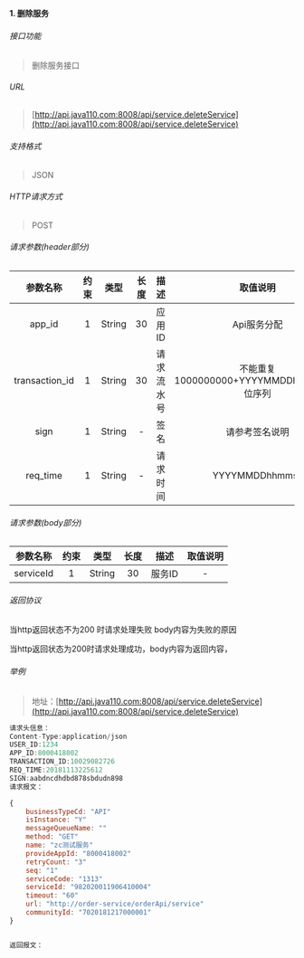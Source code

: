 

**1\. 删除服务**
###### 接口功能
>删除服务接口

###### URL
> [http://api.java110.com:8008/api/service.deleteService](http://api.java110.com:8008/api/service.deleteService)

###### 支持格式
> JSON

###### HTTP请求方式
> POST

###### 请求参数(header部分)
|参数名称|约束|类型|长度|描述|取值说明|
| :-: | :-: | :-: | :-: | :-: | :-:|
|app_id|1|String|30|应用ID|Api服务分配                      |
|transaction_id|1|String|30|请求流水号|不能重复 1000000000+YYYYMMDDhhmmss+6位序列 |
|sign|1|String|-|签名|请参考签名说明|
|req_time|1|String|-|请求时间|YYYYMMDDhhmmss|

###### 请求参数(body部分)
|参数名称|约束|类型|长度|描述|取值说明|
| :-: | :-: | :-: | :-: | :-: | :-: |
|serviceId|1|String|30|服务ID|-|


###### 返回协议

当http返回状态不为200 时请求处理失败 body内容为失败的原因

当http返回状态为200时请求处理成功，body内容为返回内容，


###### 举例
> 地址：[http://api.java110.com:8008/api/service.deleteService](http://api.java110.com:8008/api/service.deleteService)

``` javascript
请求头信息：
Content-Type:application/json
USER_ID:1234
APP_ID:8000418002
TRANSACTION_ID:10029082726
REQ_TIME:20181113225612
SIGN:aabdncdhdbd878sbdudn898
请求报文：

{
	businessTypeCd: "API"
    isInstance: "Y"
    messageQueueName: ""
    method: "GET"
    name: "zc测试服务"
    provideAppId: "8000418002"
    retryCount: "3"
    seq: "1"
    serviceCode: "1313"
    serviceId: "982020011906410004"
    timeout: "60"
    url: "http://order-service/orderApi/service"
    communityId: "7020181217000001"
}


返回报文：

```
